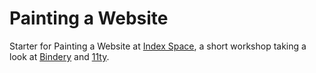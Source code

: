 # Painting a Website

Starter for Painting a Website at [Index Space](index-space.org/), a short workshop taking a look at [Bindery](https://github.com/evnbr/bindery) and [11ty](https://github.com/11ty/eleventy).
